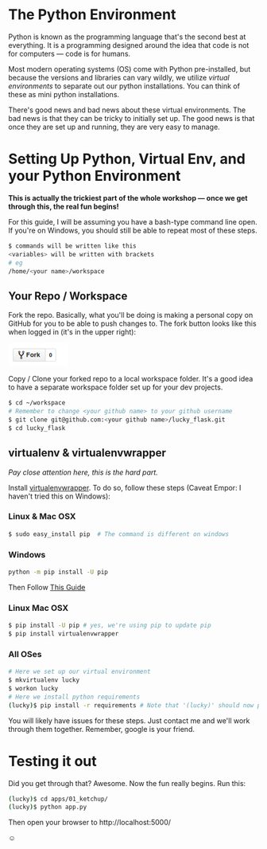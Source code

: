 # The Python Environment

Python is known as the programming language that's the second best at everything. It is a programming designed around the idea that code is not for computers — code is for humans.

Most modern operating systems (OS) come with Python pre-installed, but because the versions and libraries can vary wildly, we utilize *virtual environments* to separate out our python installations. You can think of these as mini python installations.

There's good news and bad news about these virtual environments. The bad news is that they can be tricky to initially set up. The good news is that once they are set up and running, they are very easy to manage.

# Setting Up Python, Virtual Env, and your Python Environment

**This is actually the trickiest part of the whole workshop — once we get through this, the real fun begins!**

For this guide, I will be assuming you have a bash-type command line open. If you're on Windows, you should still be able to repeat most of these steps.

```bash
$ commands will be written like this
<variables> will be written with brackets
# eg
/home/<your name>/workspace
```

## Your Repo / Workspace

Fork the repo. Basically, what you'll be doing is making a personal copy on GitHub for you to be able to push changes to. The fork button looks like this when logged in (it's in the upper right):

![Forking the repo](../static/img/fork.png)

Copy / Clone your forked repo to a local workspace folder. It's a good idea to have a separate workspace folder set up for your dev projects.

```bash
$ cd ~/workspace
# Remember to change <your github name> to your github username
$ git clone git@github.com:<your github name>/lucky_flask.git
$ cd lucky_flask
```

## virtualenv & virtualenvwrapper

*Pay close attention here, this is the hard part.*

Install [virtualenvwrapper](https://virtualenvwrapper.readthedocs.org/en/latest/). To do so, follow these steps (Caveat Empor: I haven't tried this on Windows):

### Linux & Mac OSX
```bash
$ sudo easy_install pip  # The command is different on windows
```

### Windows
```bash
python -m pip install -U pip
```

Then Follow [This Guide](https://github.com/davidmarble/virtualenvwrapper-win/)

### Linux  Mac OSX

```bash
$ pip install -U pip # yes, we're using pip to update pip
$ pip install virtualenvwrapper
```

### All OSes

```bash
# Here we set up our virtual environment
$ mkvirtualenv lucky
$ workon lucky
# Here we install python requirements
(lucky)$ pip install -r requirements # Note that '(lucky)' should now pop up
```

You will likely have issues for these steps. Just contact me and we'll work through them together. Remember, google is your friend.


# Testing it out

Did you get through that? Awesome. Now the fun really begins. Run this:

```bash
(lucky)$ cd apps/01_ketchup/
(lucky)$ python app.py
```

Then open your browser to http://localhost:5000/

☺
